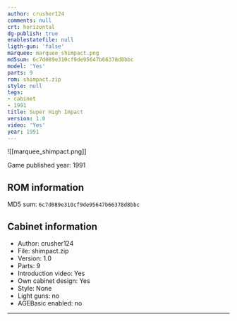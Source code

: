 ```yaml
---
author: crusher124
comments: null
crt: horizontal
dg-publish: true
enablestatefile: null
ligth-gun: 'false'
marquee: marquee_shimpact.png
md5sum: 6c7d089e310cf9de95647b66378d8bbc
model: 'Yes'
parts: 9
rom: shimpact.zip
style: null
tags:
- cabinet
- 1991
title: Super High Impact
version: 1.0
video: 'Yes'
year: 1991
---
```


![[marquee_shimpact.png]]

Game published year: 1991

## ROM information

MD5 sum: `6c7d089e310cf9de95647b66378d8bbc` 

## Cabinet information

- Author: crusher124
- File: shimpact.zip
- Version: 1.0
- Parts: 9
- Introduction video: Yes
- Own cabinet design: Yes
- Style: None
- Light guns: no
- AGEBasic enabled: no

---
